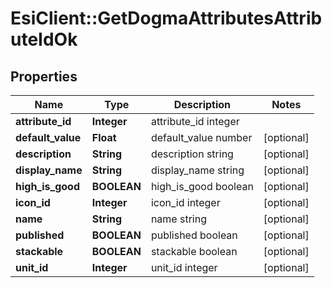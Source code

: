 # EsiClient::GetDogmaAttributesAttributeIdOk

## Properties
Name | Type | Description | Notes
------------ | ------------- | ------------- | -------------
**attribute_id** | **Integer** | attribute_id integer | 
**default_value** | **Float** | default_value number | [optional] 
**description** | **String** | description string | [optional] 
**display_name** | **String** | display_name string | [optional] 
**high_is_good** | **BOOLEAN** | high_is_good boolean | [optional] 
**icon_id** | **Integer** | icon_id integer | [optional] 
**name** | **String** | name string | [optional] 
**published** | **BOOLEAN** | published boolean | [optional] 
**stackable** | **BOOLEAN** | stackable boolean | [optional] 
**unit_id** | **Integer** | unit_id integer | [optional] 


